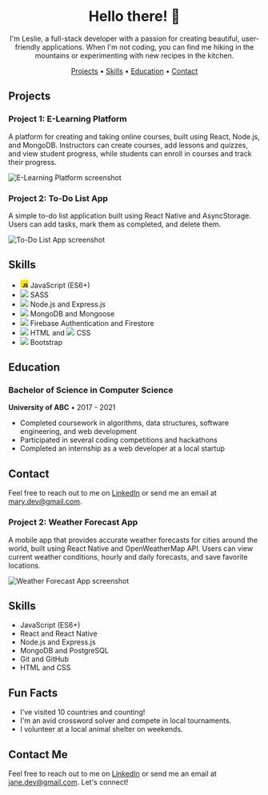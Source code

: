 <h1 align="center">Hello there! 👋</h1>

<p align="center">
  I'm Leslie, a full-stack developer with a passion for creating beautiful, user-friendly applications. When I'm not coding, you can find me hiking in the mountains or experimenting with new recipes in the kitchen.
</p>

<p align="center">
  <a href="#projects">Projects</a> •
  <a href="#skills">Skills</a> •
  <a href="#education">Education</a> •
  <a href="#contact">Contact</a>
</p>

## Projects

### Project 1: E-Learning Platform

A platform for creating and taking online courses, built using React, Node.js, and MongoDB. Instructors can create courses, add lessons and quizzes, and view student progress, while students can enroll in courses and track their progress.

![E-Learning Platform screenshot](./images/elearning.png)

### Project 2: To-Do List App

A simple to-do list application built using React Native and AsyncStorage. Users can add tasks, mark them as completed, and delete them.

![To-Do List App screenshot](./images/todo.png)

## Skills

- <img src="./images/javascript-logo.svg" width="16"> JavaScript (ES6+)
- <img src="https://commons.wikimedia.org/wiki/File:Sass_Logo_Color.svg" width="16"> SASS
- <img src="./icons/node-dot-js.svg" width="16"> Node.js and Express.js
- <img src="./icons/mongodb.svg" width="16"> MongoDB and Mongoose
- <img src="./icons/firebase.svg" width="16"> Firebase Authentication and Firestore
- <img src="./icons/html5.svg" width="16"> HTML and <img src="./icons/css3.svg" width="16"> CSS
- <img src="./icons/bootstrap.svg" width="16"> Bootstrap

## Education

### Bachelor of Science in Computer Science

**University of ABC** • 2017 - 2021

- Completed coursework in algorithms, data structures, software engineering, and web development
- Participated in several coding competitions and hackathons
- Completed an internship as a web developer at a local startup

## Contact

Feel free to reach out to me on [LinkedIn](https://www.linkedin.com/in/mary-dev) or send me an email at mary.dev@gmail.com.


### Project 2: Weather Forecast App

A mobile app that provides accurate weather forecasts for cities around the world, built using React Native and OpenWeatherMap API. Users can view current weather conditions, hourly and daily forecasts, and save favorite locations.

![Weather Forecast App screenshot](./images/weather-app.png)

## Skills

- JavaScript (ES6+)
- React and React Native
- Node.js and Express.js
- MongoDB and PostgreSQL
- Git and GitHub
- HTML and CSS

## Fun Facts

- I've visited 10 countries and counting!
- I'm an avid crossword solver and compete in local tournaments.
- I volunteer at a local animal shelter on weekends.

## Contact Me

Feel free to reach out to me on [LinkedIn](https://www.linkedin.com/in/leslie-gudo/) or send me an email at jane.dev@gmail.com. Let's connect!




